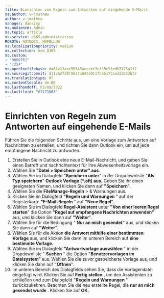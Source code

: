 ```yaml
---
title: Einrichten von Regeln zum Antworten auf eingehende E-Mails
ms.author: v-jmathew
author: v-jmathew
manager: dansimp
ms.audience: Admin
ms.topic: article
ms.service: o365-administration
ROBOTS: NOINDEX, NOFOLLOW
ms.localizationpriority: medium
ms.collection: Adm_O365
ms.custom:
- "9000761"
- "7254"
ms.openlocfilehash: da81a13acc95345acccec3cf39c5fed62125a1f7
ms.sourcegitcommit: d11262728f0617a843a0117cb5172aa322022b27
ms.translationtype: MT
ms.contentlocale: de-DE
ms.lasthandoff: 03/08/2022
ms.locfileid: "63173803"
---
```

# <a name="set-up-rules-to-reply-to-incoming-emails"></a>Einrichten von Regeln zum Antworten auf eingehende E-Mails

Führen Sie die folgenden Schritte aus, um eine Vorlage zum Antworten auf Nachrichten zu erstellen, und richten Sie dann Outlook ein, um auf jede empfangene Nachricht zu antworten.

1. Erstellen Sie in Outlook eine neue E-Mail-Nachricht, und geben Sie einen Betreff und nachrichtentext für Ihre Abwesenheitsvorlage ein.
2. Wählen Sie **"Datei > Speichern unter" aus**.
3. Wählen Sie im Dialogfeld "**Speichern unter**" in der Dropdownliste "**Als Typ speichern**" **Outlook Vorlage (*.oft) aus.** Geben Sie ihr einen geeigneten Namen, und klicken Sie dann auf **"Speichern**".
4. Wählen Sie die **FileManage-Regeln** >  & Warnungen aus.
5. Klicken Sie im Dialogfeld **"Regeln und Warnungen** " auf der Registerkarte **"E-Mail-Regeln** " auf **"Neue Regel"**.
6. Wählen Sie im Dialogfeld **Regel-Assistent** unter **"Von einer leeren Regel starten**" die Option **"Regel auf empfangene Nachrichten anwenden"** aus, und klicken Sie dann auf **"Weiter**".
7. Wählen Sie für die Bedingung " **Nur an mich gesendet"** aus, und klicken Sie dann auf **"Weiter**".
8. Wählen Sie für die Aktion **die Antwort mithilfe einer bestimmten Vorlage** aus, und klicken Sie dann im unteren Bereich auf **eine bestimmte Vorlage**.
9. Wählen Sie im Dialogfeld **"Antwortvorlage auswählen** " in der Dropdownliste " **Suchen** " die Option **"Benutzervorlagen im Dateisystem**" aus. Wählen Sie die zuvor gespeicherte Vorlage aus, und klicken Sie dann auf **"Öffnen**".
10. Im unteren Bereich des Dialogfelds sehen Sie, dass die Vorlagendatei eingefügt wird. Klicken Sie auf **Fertig stellen** , um den Assistenten zu schließen und zum Dialogfeld **"Regeln und Warnungen** " zurückzukehren. Beachten Sie die neu erstellte Regel, die **nur an mich gesendet wurde** . Klicken Sie auf **OK**.
